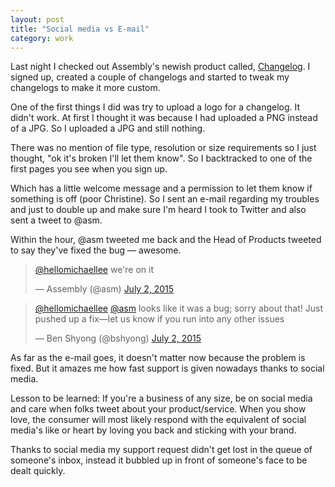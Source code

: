 ```yaml
---
layout: post
title: "Social media vs E-mail"
category: work
---
```


Last night I checked out Assembly's newish product called, [Changelog](http://changelog.assembly.com/). I signed up, created a couple of changelogs and started to tweak my changelogs to make it more custom.

One of the first things I did was try to upload a logo for a changelog. It didn't work. At first I thought it was because I had uploaded a PNG instead of a JPG. So I uploaded a JPG and still nothing.

There was no mention of file type, resolution or size requirements so I just thought, "ok it's broken I'll let them know". So I backtracked to one of the first pages you see when you sign up.

Which has a little welcome message and a permission to let them know if something is off (poor Christine). So I sent an e-mail regarding my troubles and just to double up and make sure I'm heard I took to Twitter and also sent a tweet to @asm.

Within the hour, @asm tweeted me back and the Head of Products tweeted to say they've fixed the bug &mdash; awesome.

<blockquote class="twitter-tweet" lang="en"><p lang="en" dir="ltr"><a href="https://twitter.com/hellomichaellee">@hellomichaellee</a> we&#39;re on it</p>&mdash; Assembly (@asm) <a href="https://twitter.com/asm/status/616458625884684288">July 2, 2015</a></blockquote>

<blockquote class="twitter-tweet" lang="en"><p lang="en" dir="ltr"><a href="https://twitter.com/hellomichaellee">@hellomichaellee</a> <a href="https://twitter.com/asm">@asm</a> looks like it was a bug; sorry about that! Just pushed up a fix—let us know if you run into any other issues</p>&mdash; Ben Shyong (@bshyong) <a href="https://twitter.com/bshyong/status/616459133575794688">July 2, 2015</a></blockquote>
<script async src="//platform.twitter.com/widgets.js" charset="utf-8"></script>

As far as the e-mail goes, it doesn't matter now because the problem is fixed. But it amazes me how fast support is given nowadays thanks to social media.

Lesson to be learned: If you're a business of any size, be on social media and care when folks tweet about your product/service. When you show love, the consumer will most likely respond with the equivalent of social media's like or heart by loving you back and sticking with your brand.

Thanks to social media my support request didn't get lost in the queue of someone's inbox, instead it bubbled up in front of someone's face to be dealt quickly.
